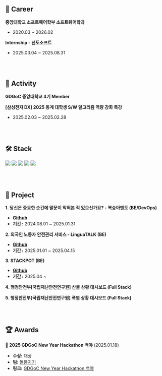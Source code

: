 ## 💼 Career
**중앙대학교 소프트웨어학부 소프트웨어학과**  
- 2020.03 ~ 2026.02

**Internship - 선도소프트**  
- 2025.03.04 ~ 2025.08.31

<br>
<br>

## 🫡 Activity
**GDGoC 중앙대학교 4기 Member**

**[삼성전자 DX] 2025 동계 대학생 S/W 알고리즘 역량 강화 특강**
- 2025.02.03 ~ 2025.02.28


<br>
<br>
  
## 🛠 Stack
<p>
    <img src="https://img.shields.io/badge/Spring%20Boot-6DB33F?style=flat&logo=Spring&logoColor=white"/>
    <img src="https://img.shields.io/badge/MySQL-4479A1?style=flat&logo=MySQL&logoColor=white"/>
    <img src="https://img.shields.io/badge/Redis-FF4438?style=flat&logo=Redis&logoColor=white"/>
    <img src="https://img.shields.io/badge/Docker-2496ED?style=flat&logo=Docker&logoColor=white"/>
    <img src="https://img.shields.io/badge/Amazon%20Web%20Services-232F3E?style=flat&logo=Amazon%20Web%20Services&logoColor=white"/>
</p>

<br>
<br>

## 🎰 Project
**1. 당신은 중요한 순간에 말문이 막혀본 적 있으신가요? - 복숭아멘토 (BE/DevOps)** 
- **[Github](https://github.com/CAU-CSE-24-02-Capstone-Design)** 
- **기간 :** 2024.08.01 ~ 2025.01.31

**2. 외국인 노동자 안전관리 서비스 - LinguaTALK (BE)** 
- **[Github](https://github.com/GDSC-CAU/team5-backend)** 
- **기간 :** 2025.01.01 ~ 2025.04.15

**3. STACKPOT (BE)**
- **[Github](https://github.com/STACKPOT/STACKPOT-BE)**
- **기간 :** 2025.04 ~

**4. 행정안전부[국립재난안전연구원] 산불 상황 대시보드 (Full Stack)**

**5. 행정안전부[국립재난안전연구원] 폭염 상황 대시보드 (Full Stack)**

<br>
<br>

## 🏆 Awards
**🏅 2025 GDGoC New Year Hackathon 백야** (2025.01.18)  
- **수상:** 대상
-  **팀:** [돌봄지기](https://nine-grade-d65.notion.site/22-17eb5a1edfe480f89ad6fbd4935ad688?pvs=4)
- **링크:** [GDGoC New Year Hackathon 백야](https://pangmoo.notion.site/2025-GDGoC-KR-HACKATHON-f06eb012ef3741c2bf2bf3c6b8009a54)  
